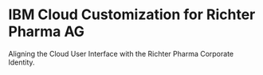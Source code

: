 # IBM Cloud Customization for Richter Pharma AG

Aligning the Cloud User Interface with the Richter Pharma Corporate Identity.
